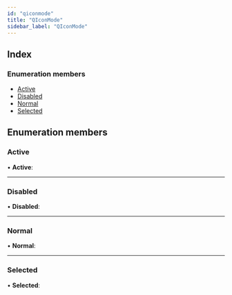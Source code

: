```yaml
---
id: "qiconmode"
title: "QIconMode"
sidebar_label: "QIconMode"
---
```


## Index

### Enumeration members

* [Active](qiconmode.md#active)
* [Disabled](qiconmode.md#disabled)
* [Normal](qiconmode.md#normal)
* [Selected](qiconmode.md#selected)

## Enumeration members

###  Active

• **Active**:

___

###  Disabled

• **Disabled**:

___

###  Normal

• **Normal**:

___

###  Selected

• **Selected**:
